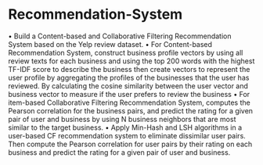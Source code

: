 # Recommendation-System
• Build a Content-based and Collaborative Filtering Recommendation System based on the Yelp review dataset.
• For Content-based Recommendation System, construct business profile vectors by using all review texts for each business
and using the top 200 words with the highest TF-IDF score to describe the business then create vectors to represent the user profile by aggregating the profiles of the businesses that the user has reviewed. By calculating the cosine similarity between the user vector and business vector to measure if the user prefers to review the business
• For item-based Collaborative Filtering Recommendation System, computes the Pearson correlation for the business pairs, and predict the rating for a given pair of user and business by using N business neighbors that are most similar to the target business.
• Apply Min-Hash and LSH algorithms in a user-based CF recommendation system to eliminate dissimilar user pairs. Then compute the Pearson correlation for user pairs by their rating on each business and predict the rating for a given pair of user and business.
